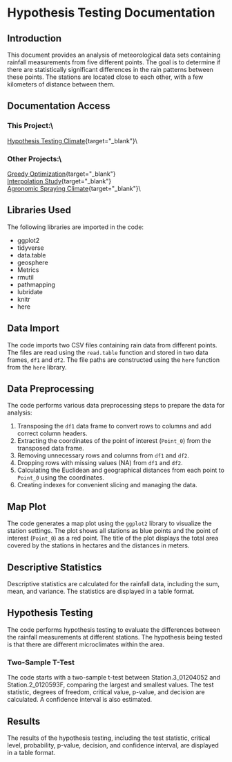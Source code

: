 
# Hypothesis Testing Documentation

## Introduction
This document provides an analysis of meteorological data sets containing rainfall measurements from five different points. The goal is to determine if there are statistically significant differences in the rain patterns between these points. The stations are located close to each other, with a few kilometers of distance between them.

## Documentation Access

### This Project:\
[Hypothesis Testing Climate](https://michaelcrubin.github.io/documentations/hypothesis_testing_climate.html){target="_blank"}\

### Other Projects:\
[Greedy Optimization](https://michaelcrubin.github.io/documentations/greedy_optimization.html){target="_blank"}\
[Interpolation Study](https://michaelcrubin.github.io/documentations/interpolation_study.html){target="_blank"}\
[Agronomic Spraying Climate](https://michaelcrubin.github.io/documentations/spray_climate.html){target="_blank"}\


## Libraries Used
The following libraries are imported in the code:
- ggplot2
- tidyverse
- data.table
- geosphere
- Metrics
- rmutil
- pathmapping
- lubridate
- knitr
- here

## Data Import
The code imports two CSV files containing rain data from different points. The files are read using the `read.table` function and stored in two data frames, `df1` and `df2`. The file paths are constructed using the `here` function from the `here` library.

## Data Preprocessing
The code performs various data preprocessing steps to prepare the data for analysis:

1. Transposing the `df1` data frame to convert rows to columns and add correct column headers.
2. Extracting the coordinates of the point of interest (`Point_0`) from the transposed data frame.
3. Removing unnecessary rows and columns from `df1` and `df2`.
4. Dropping rows with missing values (NA) from `df1` and `df2`.
5. Calculating the Euclidean and geographical distances from each point to `Point_0` using the coordinates.
6. Creating indexes for convenient slicing and managing the data.

## Map Plot
The code generates a map plot using the `ggplot2` library to visualize the station settings. The plot shows all stations as blue points and the point of interest (`Point_0`) as a red point. The title of the plot displays the total area covered by the stations in hectares and the distances in meters.

## Descriptive Statistics
Descriptive statistics are calculated for the rainfall data, including the sum, mean, and variance. The statistics are displayed in a table format.

## Hypothesis Testing
The code performs hypothesis testing to evaluate the differences between the rainfall measurements at different stations. The hypothesis being tested is that there are different microclimates within the area.

### Two-Sample T-Test
The code starts with a two-sample t-test between Station.3_01204052 and Station.2_0120593F, comparing the largest and smallest values. The test statistic, degrees of freedom, critical value, p-value, and decision are calculated. A confidence interval is also estimated.

## Results
The results of the hypothesis testing, including the test statistic, critical level, probability, p-value, decision, and confidence interval, are displayed in a table format.

